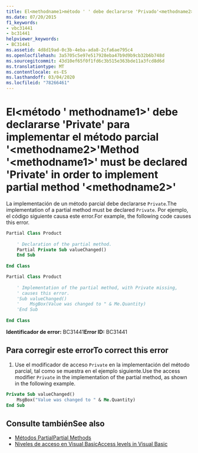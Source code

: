 ```yaml
---
title: El<methodname1>método ' ' debe declararse 'Privado'<methodname2>para aplicar el método parcial '
ms.date: 07/20/2015
f1_keywords:
- vbc31441
- bc31441
helpviewer_keywords:
- BC31441
ms.assetid: 4d8d19ad-0c3b-4eba-ada8-2cfa6ae795c4
ms.openlocfilehash: 3a5705c5e97e517928eba47b9d9b9cb32b6b748d
ms.sourcegitcommit: 43d10ef65f0f1fd6c3b515e363bde11a3fcd8d6d
ms.translationtype: MT
ms.contentlocale: es-ES
ms.lasthandoff: 03/04/2020
ms.locfileid: "78266461"
---
```

# <a name="method-methodname1-must-be-declared-private-in-order-to-implement-partial-method-methodname2"></a><span data-ttu-id="106b3-102">El\<método ' methodname1>' debe declararse 'Private' para implementar el método parcial '\<methodname2>'</span><span class="sxs-lookup"><span data-stu-id="106b3-102">Method '\<methodname1>' must be declared 'Private' in order to implement partial method '\<methodname2>'</span></span>
<span data-ttu-id="106b3-103">La implementación de un método parcial debe declararse `Private`.</span><span class="sxs-lookup"><span data-stu-id="106b3-103">The implementation of a partial method must be declared `Private`.</span></span> <span data-ttu-id="106b3-104">Por ejemplo, el código siguiente causa este error.</span><span class="sxs-lookup"><span data-stu-id="106b3-104">For example, the following code causes this error.</span></span>  
  
```vb  
Partial Class Product  
  
    ' Declaration of the partial method.  
    Partial Private Sub valueChanged()  
    End Sub  
  
End Class  
```  
  
```vb  
Partial Class Product  
  
    ' Implementation of the partial method, with Private missing,
    ' causes this error.
    'Sub valueChanged()  
    '    MsgBox(Value was changed to " & Me.Quantity)  
    'End Sub  
  
End Class  
```  
  
 <span data-ttu-id="106b3-105">**Identificador de error:** BC31441</span><span class="sxs-lookup"><span data-stu-id="106b3-105">**Error ID:** BC31441</span></span>  
  
## <a name="to-correct-this-error"></a><span data-ttu-id="106b3-106">Para corregir este error</span><span class="sxs-lookup"><span data-stu-id="106b3-106">To correct this error</span></span>  
  
1. <span data-ttu-id="106b3-107">Use el modificador de acceso `Private` en la implementación del método parcial, tal como se muestra en el ejemplo siguiente.</span><span class="sxs-lookup"><span data-stu-id="106b3-107">Use the access modifier `Private` in the implementation of the partial method, as shown in the following example.</span></span>  
  
```vb  
Private Sub valueChanged()  
    MsgBox("Value was changed to " & Me.Quantity)  
End Sub  
```  
  
## <a name="see-also"></a><span data-ttu-id="106b3-108">Consulte también</span><span class="sxs-lookup"><span data-stu-id="106b3-108">See also</span></span>

- [<span data-ttu-id="106b3-109">Métodos Partial</span><span class="sxs-lookup"><span data-stu-id="106b3-109">Partial Methods</span></span>](../../visual-basic/programming-guide/language-features/procedures/partial-methods.md)
- [<span data-ttu-id="106b3-110">Niveles de acceso en Visual Basic</span><span class="sxs-lookup"><span data-stu-id="106b3-110">Access levels in Visual Basic</span></span>](../../visual-basic/programming-guide/language-features/declared-elements/access-levels.md)
